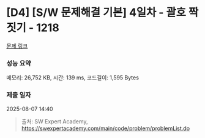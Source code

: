 # [D4] [S/W 문제해결 기본] 4일차 - 괄호 짝짓기 - 1218 

[문제 링크](https://swexpertacademy.com/main/code/problem/problemDetail.do?contestProbId=AV14eWb6AAkCFAYD) 

### 성능 요약

메모리: 26,752 KB, 시간: 139 ms, 코드길이: 1,595 Bytes

### 제출 일자

2025-08-07 14:40



> 출처: SW Expert Academy, https://swexpertacademy.com/main/code/problem/problemList.do